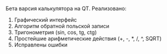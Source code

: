 Бета варсия калькулятора на QT.
Реализовано:
1) Графический интерфейс
2) Алгоритм обратной польской записи
3) Тригонометрия (sin, cos, tg, ctg)
4) Простейшие арифметические действия (+, -, *, /, ^, SQRT)
5) Исправлены ошибки
